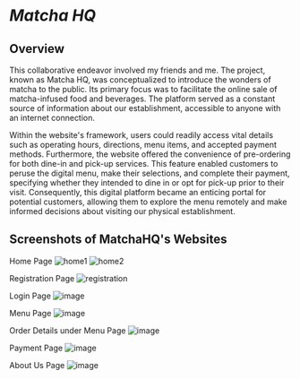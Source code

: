 # **_Matcha HQ_**

## Overview
This collaborative endeavor involved my friends and me. The project, known as Matcha HQ, was conceptualized to introduce the wonders of matcha to the public. Its primary focus was to facilitate the online sale of matcha-infused food and beverages. The platform served as a constant source of information about our establishment, accessible to anyone with an internet connection.

Within the website's framework, users could readily access vital details such as operating hours, directions, menu items, and accepted payment methods. Furthermore, the website offered the convenience of pre-ordering for both dine-in and pick-up services. This feature enabled customers to peruse the digital menu, make their selections, and complete their payment, specifying whether they intended to dine in or opt for pick-up prior to their visit. Consequently, this digital platform became an enticing portal for potential customers, allowing them to explore the menu remotely and make informed decisions about visiting our physical establishment.

## Screenshots of MatchaHQ's Websites
Home Page
![home1](https://github.com/YennyTeo/MatchaHQ/assets/93497520/5cabd053-d6b3-409e-bea9-f0978aaa0fae)
![home2](https://github.com/YennyTeo/MatchaHQ/assets/93497520/45e22a6e-4fa0-4866-bbe1-4c3faabb5724)

Registration Page
![registration](https://github.com/YennyTeo/MatchaHQ/assets/93497520/6c3fcaf1-8787-4eab-9d44-afe4be6deaf2)

Login Page
![image](https://github.com/YennyTeo/MatchaHQ/assets/93497520/a2f84afe-89a4-4fc9-8342-38c99020d677)

Menu Page
![image](https://github.com/YennyTeo/MatchaHQ/assets/93497520/58ef47b0-968a-4c63-a3c8-901801d7b8ef)

Order Details under Menu Page
![image](https://github.com/YennyTeo/MatchaHQ/assets/93497520/777591db-ef7f-4eb2-adcf-01bec3c44dc2)

Payment Page
![image](https://github.com/YennyTeo/MatchaHQ/assets/93497520/41e546b8-2668-4fee-8694-fa26bfc8c0ab)

About Us Page
![image](https://github.com/YennyTeo/MatchaHQ/assets/93497520/69642ca2-4dee-418e-b36a-af0aa57cad9d)

